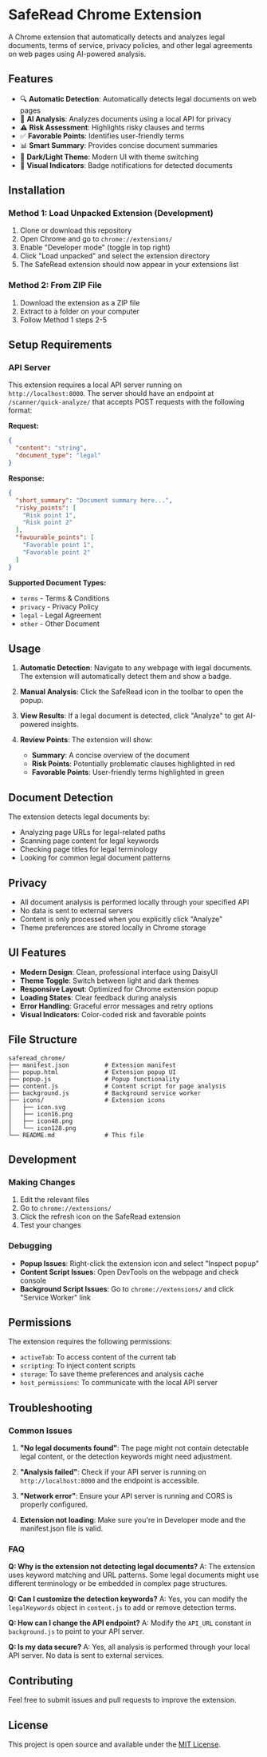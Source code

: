 # SafeRead Chrome Extension

A Chrome extension that automatically detects and analyzes legal documents, terms of service, privacy policies, and other legal agreements on web pages using AI-powered analysis.

## Features

- 🔍 **Automatic Detection**: Automatically detects legal documents on web pages
- 🤖 **AI Analysis**: Analyzes documents using a local API for privacy
- ⚠️ **Risk Assessment**: Highlights risky clauses and terms
- ✅ **Favorable Points**: Identifies user-friendly terms
- 📊 **Smart Summary**: Provides concise document summaries
- 🌙 **Dark/Light Theme**: Modern UI with theme switching
- 🔔 **Visual Indicators**: Badge notifications for detected documents

## Installation

### Method 1: Load Unpacked Extension (Development)

1. Clone or download this repository
2. Open Chrome and go to `chrome://extensions/`
3. Enable "Developer mode" (toggle in top right)
4. Click "Load unpacked" and select the extension directory
5. The SafeRead extension should now appear in your extensions list

### Method 2: From ZIP File

1. Download the extension as a ZIP file
2. Extract to a folder on your computer
3. Follow Method 1 steps 2-5

## Setup Requirements

### API Server
This extension requires a local API server running on `http://localhost:8000`. The server should have an endpoint at `/scanner/quick-analyze/` that accepts POST requests with the following format:

**Request:**
```json
{
  "content": "string",
  "document_type": "legal"
}
```

**Response:**
```json
{
  "short_summary": "Document summary here...",
  "risky_points": [
    "Risk point 1",
    "Risk point 2"
  ],
  "favourable_points": [
    "Favorable point 1",
    "Favorable point 2"
  ]
}
```

**Supported Document Types:**
- `terms` - Terms & Conditions
- `privacy` - Privacy Policy
- `legal` - Legal Agreement
- `other` - Other Document

## Usage

1. **Automatic Detection**: Navigate to any webpage with legal documents. The extension will automatically detect them and show a badge.

2. **Manual Analysis**: Click the SafeRead icon in the toolbar to open the popup.

3. **View Results**: If a legal document is detected, click "Analyze" to get AI-powered insights.

4. **Review Points**: The extension will show:
   - **Summary**: A concise overview of the document
   - **Risk Points**: Potentially problematic clauses highlighted in red
   - **Favorable Points**: User-friendly terms highlighted in green

## Document Detection

The extension detects legal documents by:
- Analyzing page URLs for legal-related paths
- Scanning page content for legal keywords
- Checking page titles for legal terminology
- Looking for common legal document patterns

## Privacy

- All document analysis is performed locally through your specified API
- No data is sent to external servers
- Content is only processed when you explicitly click "Analyze"
- Theme preferences are stored locally in Chrome storage

## UI Features

- **Modern Design**: Clean, professional interface using DaisyUI
- **Theme Toggle**: Switch between light and dark themes
- **Responsive Layout**: Optimized for Chrome extension popup
- **Loading States**: Clear feedback during analysis
- **Error Handling**: Graceful error messages and retry options
- **Visual Indicators**: Color-coded risk and favorable points

## File Structure

```
saferead_chrome/
├── manifest.json          # Extension manifest
├── popup.html             # Extension popup UI
├── popup.js               # Popup functionality
├── content.js             # Content script for page analysis
├── background.js          # Background service worker
├── icons/                 # Extension icons
│   ├── icon.svg
│   ├── icon16.png
│   ├── icon48.png
│   └── icon128.png
└── README.md              # This file
```

## Development

### Making Changes

1. Edit the relevant files
2. Go to `chrome://extensions/`
3. Click the refresh icon on the SafeRead extension
4. Test your changes

### Debugging

- **Popup Issues**: Right-click the extension icon and select "Inspect popup"
- **Content Script Issues**: Open DevTools on the webpage and check console
- **Background Script Issues**: Go to `chrome://extensions/` and click "Service Worker" link

## Permissions

The extension requires the following permissions:
- `activeTab`: To access content of the current tab
- `scripting`: To inject content scripts
- `storage`: To save theme preferences and analysis cache
- `host_permissions`: To communicate with the local API server

## Troubleshooting

### Common Issues

1. **"No legal documents found"**: The page might not contain detectable legal content, or the detection keywords might need adjustment.

2. **"Analysis failed"**: Check if your API server is running on `http://localhost:8000` and the endpoint is accessible.

3. **"Network error"**: Ensure your API server is running and CORS is properly configured.

4. **Extension not loading**: Make sure you're in Developer mode and the manifest.json file is valid.

### FAQ

**Q: Why is the extension not detecting legal documents?**
A: The extension uses keyword matching and URL patterns. Some legal documents might use different terminology or be embedded in complex page structures.

**Q: Can I customize the detection keywords?**
A: Yes, you can modify the `legalKeywords` object in `content.js` to add or remove detection terms.

**Q: How can I change the API endpoint?**
A: Modify the `API_URL` constant in `background.js` to point to your API server.

**Q: Is my data secure?**
A: Yes, all analysis is performed through your local API server. No data is sent to external services.

## Contributing

Feel free to submit issues and pull requests to improve the extension.

## License

This project is open source and available under the [MIT License](LICENSE).
